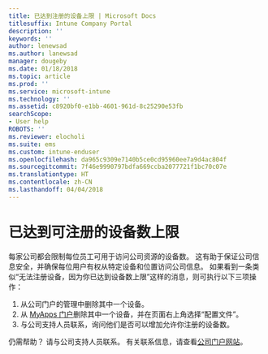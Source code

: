 ```yaml
---
title: 已达到注册的设备上限 | Microsoft Docs
titlesuffix: Intune Company Portal
description: ''
keywords: ''
author: lenewsad
ms.author: lanewsad
manager: dougeby
ms.date: 01/18/2018
ms.topic: article
ms.prod: ''
ms.service: microsoft-intune
ms.technology: ''
ms.assetid: c8920bf0-e1bb-4601-961d-8c25290e53fb
searchScope:
- User help
ROBOTS: ''
ms.reviewer: elocholi
ms.suite: ems
ms.custom: intune-enduser
ms.openlocfilehash: da965c9309e7140b5ce0cd95960ee7a9d4ac804f
ms.sourcegitcommit: 7f46e9990797bdfa669ccba2077721f1bc70c07e
ms.translationtype: HT
ms.contentlocale: zh-CN
ms.lasthandoff: 04/04/2018
---
```

# <a name="the-limit-of-devices-you-can-register-has-been-reached"></a>已达到可注册的设备数上限

每家公司都会限制每位员工可用于访问公司资源的设备数。 这有助于保证公司信息安全，并确保每位用户有权从特定设备和位置访问公司信息。 如果看到一条类似“无法注册设备，因为你已达到设备数上限”这样的消息，则可执行以下三项操作：

1. 从公司门户的管理中删除其中一个设备。 
2. 从 [MyApps 门户](https://myapps.microsoft.com)删除其中一个设备，并在页面右上角选择“配置文件”。 
3. 与公司支持人员联系，询问他们是否可以增加允许你注册的设备数。

仍需帮助？ 请与公司支持人员联系。 有关联系信息，请查看[公司门户网站](https://portal.manage.microsoft.com#HelpDeskDialog)。
